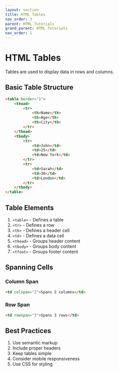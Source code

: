 ```yaml
---
layout: section
title: HTML Tables
nav_order: 3
parent: HTML Tutorials
grand_parent: HTML Tutorials
nav_order: 1
---
```


# HTML Tables

Tables are used to display data in rows and columns.

## Basic Table Structure

```html
<table border="1">
    <thead>
        <tr>
            <th>Name</th>
            <th>Age</th>
            <th>City</th>
        </tr>
    </thead>
    <tbody>
        <tr>
            <td>John</td>
            <td>25</td>
            <td>New York</td>
        </tr>
        <tr>
            <td>Sarah</td>
            <td>30</td>
            <td>London</td>
        </tr>
    </tbody>
</table>
```

## Table Elements

1. `<table>` - Defines a table
2. `<tr>` - Defines a row
3. `<th>` - Defines a header cell
4. `<td>` - Defines a data cell
5. `<thead>` - Groups header content
6. `<tbody>` - Groups body content
7. `<tfoot>` - Groups footer content

## Spanning Cells

### Column Span
```html
<td colspan="2">Spans 2 columns</td>
```

### Row Span
```html
<td rowspan="3">Spans 3 rows</td>
```

## Best Practices

1. Use semantic markup
2. Include proper headers
3. Keep tables simple
4. Consider mobile responsiveness
5. Use CSS for styling
